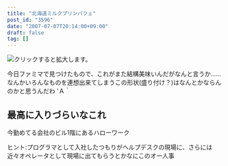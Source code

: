 ```yaml
---
title: "北海道ミルクプリンパフェ"
post_id: "3596"
date: "2007-07-07T20:14:00+09:00"
draft: false
tag: []
---
```



![クリックすると拡大します。](https://danmaq.com/image/mixi/2007/490106136_103_s.jpg)

今日ファミマで見つけたもので、これがまた結構美味いんだがなんと言うか……なんかいろんなものを連想出来てしまうこの形状(盛り付け？)はなんとかならんのかと思うんだわ 'Ａ｀

## 最高に入りづらいなこれ

今勤めてる会社のビル1階にあるハローワーク

ヒント:プログラマとして入社したつもりがヘルプデスクの現場に、さらには近々オペレータとして現場に出てもらうとかなにこのオー人事
